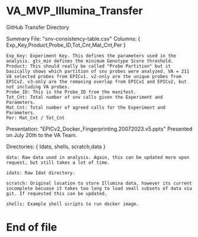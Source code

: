 # VA_MVP_Illumina_Transfer
GitHub Transfer Directory

Summary File: "snv-consistency-table.csv"
  Columns: { Exp_Key,Product,Probe_ID,Tot_Cnt,Mat_Cnt,Per }
    
    Exp_Key: Experiment Key. This defines the parameters used in the analysis. gts_min defines the minimum Genotype Score threshold. 
    Product: This should really be called "Probe Partition" but it basically shows which partition of snv probes were analyzed. VA = 211 VA selected probes from EPICv1. v2-only are the unique probes from EPICv2. v3-only are the remaning overlap from EPICv1 and EPICv2, but not including VA probes.   
    Probe_ID: This is the Probe_ID from the manifest.
    Tot_Cnt: Total number of snv calls given the Experiment and Parameters.
    Mat_Cnt: Total number of agreed calls for the Experiment and Parameters.
    Per: Mat_Cnt / Tot_Cnt

Presentation: "EPICv2_Docker_Fingerprinting.20072023.v5.pptx"
  Presented on July 20th to the VA Team.

Directories: { Idats, shells, scratch,data }

    data: Raw data used in analysis. Again, this can be updated more upon request, but still takes a lot of time.
    
    idats: Raw Idat directory.
    
    scratch: Original location to store Illumina data, however its current incomplete becuase it takes too long to load small subsets of data via git. If requested this can be updated.
    
    shells: Example shell scripts to run docker image.

# End of file
